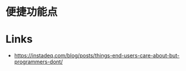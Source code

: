 # 便捷功能点

# Links

- https://instadeq.com/blog/posts/things-end-users-care-about-but-programmers-dont/
